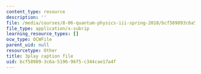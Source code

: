 ```yaml
---
content_type: resource
description: ''
file: /media/courses/8-06-quantum-physics-iii-spring-2018/bcf589893c6a519696f5c344cae17a4f_G-5KHKrNPMs.vtt
file_type: application/x-subrip
learning_resource_types: []
ocw_type: OCWFile
parent_uid: null
resourcetype: Other
title: 3play caption file
uid: bcf58989-3c6a-5196-96f5-c344cae17a4f
---
```

